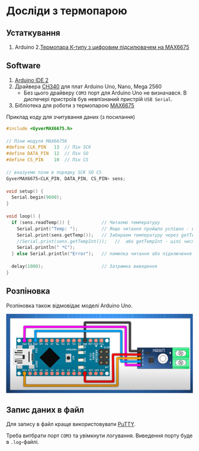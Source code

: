 # Досліди з термопарою

## Устаткування

1. Arduino
2.[Термопара К-типу з цифровим підсилювачем на MAX6675](https://arduino.ua/prod1785-termopara-k-tipa-s-cifrovim-ysilitelem-na-max6675)

## Software

1. [Arduino IDE 2](https://www.arduino.cc/en/donate/)
2. Драйвера [CH340](https://arduinokit.com.ua/ua/a462945-ustanovka-drajvera-ch340.html) для плат Arduino Uno, Nano, Mega 2560
   - Без цього драйверу `COM3` порт для Arduino Uno не визначався. В диспечері пристроїв був невпізнаний пристрій `USB Serial`.
3. Бібліотека для роботи з термопарою [MAX6675](https://github.com/GyverLibs/GyverMAX6675)

Приклад коду для зчитування даних (з посилання)
```cpp
#include <GyverMAX6675.h>

// Піни модуля MAX6675K
#define CLK_PIN   13  // Пін SCK
#define DATA_PIN  12  // Пін SO
#define CS_PIN    10  // Пін CS

// вказуємо піни в порядку SCK SO CS
GyverMAX6675<CLK_PIN, DATA_PIN, CS_PIN> sens;

void setup() {
  Serial.begin(9600);
}

void loop() {
  if (sens.readTemp()) {            // Читаємо температуру
    Serial.print("Temp: ");         // Якщо читання пройшло успішно - виводимо в Serial
    Serial.print(sens.getTemp());   // Забираем температуру через getTemp
    //Serial.print(sens.getTempInt());   //  або getTempInt - цілі числа (без float)
    Serial.println(" *C");
  } else Serial.println("Error");   // помилка читання або підключення - виводимо лог

  delay(1000);                      // Затримка виведення
}
```

## Розпіновка

Розпіновка також відмовідає моделі Arduino Uno.

![piss for MAX6675](./pins.png)

## Запис даних в файл

Для запису в файл краще використовувати [PuTTY](https://mechatrofice.com/arduino/save-serial-data-to-a-text-file-arduino-processing-putty). 

Треба витбрати порт `COM3` та увімкнути логування. Виведення порту буде в `.log`-файлі.
